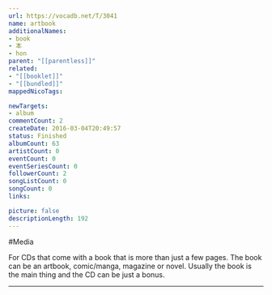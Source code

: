 ```yaml
---
url: https://vocadb.net/T/3041
name: artbook
additionalNames: 
- book
- 本
- hon
parent: "[[parentless]]"
related:
- "[[booklet]]"
- "[[bundled]]"
mappedNicoTags:

newTargets:
- album
commentCount: 2
createDate: 2016-03-04T20:49:57
status: Finished
albumCount: 63
artistCount: 0
eventCount: 0
eventSeriesCount: 0
followerCount: 2
songListCount: 0
songCount: 0
links: 

picture: false
descriptionLength: 192
---
```


#Media

For CDs that come with a book that is more than just a few pages. The book can be an artbook, comic/manga, magazine or novel. Usually the book is the main thing and the CD can be just a bonus.

---

